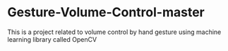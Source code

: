 # Gesture-Volume-Control-master
This is a project related to volume control by hand gesture using machine learning library called OpenCV

